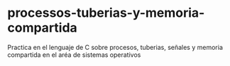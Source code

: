 # processos-tuberias-y-memoria-compartida
Practica en el lenguaje de C sobre procesos, tuberias, señales y memoria compartida en el aréa de sistemas operativos
